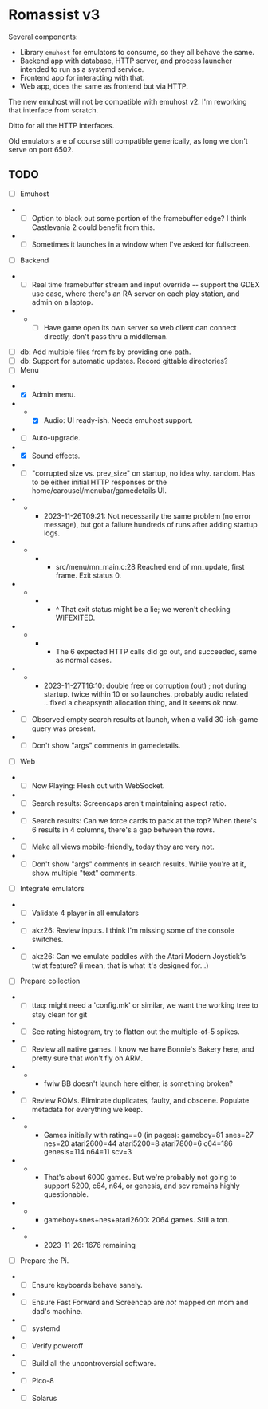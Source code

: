 # Romassist v3

Several components:
- Library `emuhost` for emulators to consume, so they all behave the same.
- Backend app with database, HTTP server, and process launcher intended to run as a systemd service.
- Frontend app for interacting with that.
- Web app, does the same as frontend but via HTTP.

The new emuhost will not be compatible with emuhost v2. I'm reworking that interface from scratch.

Ditto for all the HTTP interfaces.

Old emulators are of course still compatible generically, as long we don't serve on port 6502.

## TODO

- [ ] Emuhost
- - [ ] Option to black out some portion of the framebuffer edge? I think Castlevania 2 could benefit from this.
- - [ ] Sometimes it launches in a window when I've asked for fullscreen.
- [ ] Backend
- - [ ] Real time framebuffer stream and input override -- support the GDEX use case, where there's an RA server on each play station, and admin on a laptop.
- - - [ ] Have game open its own server so web client can connect directly, don't pass thru a middleman.
- [ ] db: Add multiple files from fs by providing one path.
- [ ] db: Support for automatic updates. Record gittable directories?
- [ ] Menu
- - [x] Admin menu.
- - - [x] Audio: UI ready-ish. Needs emuhost support.
- - [ ] Auto-upgrade.
- - [x] Sound effects.
- - [ ] "corrupted size vs. prev_size" on startup, no idea why. random. Has to be either initial HTTP responses or the home/carousel/menubar/gamedetails UI.
- - - 2023-11-26T09:21: Not necessarily the same problem (no error message), but got a failure hundreds of runs after adding startup logs.
- - - - src/menu/mn_main.c:28 Reached end of mn_update, first frame. Exit status 0.
- - - - ^ That exit status might be a lie; we weren't checking WIFEXITED.
- - - - The 6 expected HTTP calls did go out, and succeeded, same as normal cases.
- - - 2023-11-27T16:10: double free or corruption (out) ; not during startup. twice within 10 or so launches. probably audio related ...fixed a cheapsynth allocation thing, and it seems ok now.
- - [ ] Observed empty search results at launch, when a valid 30-ish-game query was present.
- - [ ] Don't show "args" comments in gamedetails.
- [ ] Web
- - [ ] Now Playing: Flesh out with WebSocket.
- - [ ] Search results: Screencaps aren't maintaining aspect ratio.
- - [ ] Search results: Can we force cards to pack at the top? When there's 6 results in 4 columns, there's a gap between the rows.
- - [ ] Make all views mobile-friendly, today they are very not.
- - [ ] Don't show "args" comments in search results. While you're at it, show multiple "text" comments.
- [ ] Integrate emulators
- - [ ] Validate 4 player in all emulators
- - [ ] akz26: Review inputs. I think I'm missing some of the console switches.
- - [ ] akz26: Can we emulate paddles with the Atari Modern Joystick's twist feature? (i mean, that is what it's designed for...)
- [ ] Prepare collection
- - [ ] ttaq: might need a 'config.mk' or similar, we want the working tree to stay clean for git
- - [ ] See rating histogram, try to flatten out the multiple-of-5 spikes.
- - [ ] Review all native games. I know we have Bonnie's Bakery here, and pretty sure that won't fly on ARM.
- - - fwiw BB doesn't launch here either, is something broken?
- - [ ] Review ROMs. Eliminate duplicates, faulty, and obscene. Populate metadata for everything we keep.
- - - Games initially with rating==0 (in pages): gameboy=81 snes=27 nes=20 atari2600=44 atari5200=8 atari7800=6 c64=186 genesis=114 n64=11 scv=3
- - - That's about 6000 games. But we're probably not going to support 5200, c64, n64, or genesis, and scv remains highly questionable.
- - - gameboy+snes+nes+atari2600: 2064 games. Still a ton.
- - - 2023-11-26: 1676 remaining
- [ ] Prepare the Pi.
- - [ ] Ensure keyboards behave sanely.
- - [ ] Ensure Fast Forward and Screencap are *not* mapped on mom and dad's machine.
- - [ ] systemd
- - [ ] Verify poweroff
- - [ ] Build all the uncontroversial software.
- - [ ] Pico-8
- - [ ] Solarus
